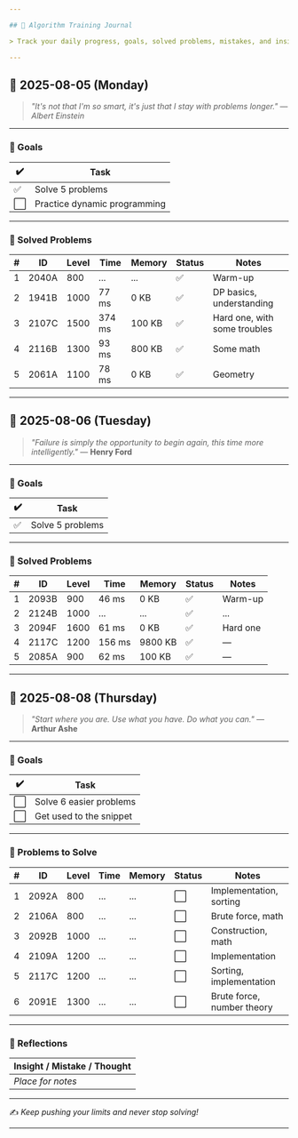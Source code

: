 ```yaml
---

## 📘 Algorithm Training Journal

> Track your daily progress, goals, solved problems, mistakes, and insights.

---
```


## 📅 2025-08-05 (Monday)

> *"It's not that I'm so smart, it's just that I stay with problems longer."*
> — *Albert Einstein*

---

### 🎯 Goals

| ✔️ | Task                         |
| -- | ---------------------------- |
| ✅  | Solve 5 problems             |
| ⬜  | Practice dynamic programming |

---

### 🧩 Solved Problems

|  # | ID    | Level | Time   | Memory | Status | Notes                        |
| -: | ----- | ----- | ------ | ------ | ------ | ---------------------------- |
|  1 | 2040A | 800   | ...    | ...    | ✅      | Warm-up                      |
|  2 | 1941B | 1000  | 77 ms  | 0 KB   | ✅      | DP basics, understanding     |
|  3 | 2107C | 1500  | 374 ms | 100 KB | ✅      | Hard one, with some troubles |
|  4 | 2116B | 1300  | 93 ms  | 800 KB | ✅      | Some math                    |
|  5 | 2061A | 1100  | 78 ms  | 0 KB   | ✅      | Geometry                     |

---

## 📅 2025-08-06 (Tuesday)

> *"Failure is simply the opportunity to begin again, this time more intelligently."*
> — **Henry Ford**

---

### 🎯 Goals

| ✔️ | Task             |
| -- | ---------------- |
| ✅  | Solve 5 problems |

---

### 🧩 Solved Problems

|  # | ID    | Level | Time   | Memory  | Status | Notes    |
| -: | ----- | ----- | ------ | ------- | ------ | -------- |
|  1 | 2093B | 900   | 46 ms  | 0 KB    | ✅      | Warm-up  |
|  2 | 2124B | 1000  | ...    | ...     | ✅      | ...      |
|  3 | 2094F | 1600  | 61 ms  | 0 KB    | ✅      | Hard one |
|  4 | 2117C | 1200  | 156 ms | 9800 KB | ✅      | —        |
|  5 | 2085A | 900   | 62 ms  | 100 KB  | ✅      | —        |

---

## 📅 2025-08-08 (Thursday)

> *"Start where you are. Use what you have. Do what you can."*
> — **Arthur Ashe**

---

### 🎯 Goals

| ✔️ | Task                    |
| -- | ----------------------- |
| ⬜  | Solve 6 easier problems |
| ⬜  | Get used to the snippet |

---

### 🧩 Problems to Solve

|  # | ID    | Level | Time | Memory | Status | Notes                      |
| -: | ----- | ----- | ---- | ------ | ------ | -------------------------- |
|  1 | 2092A | 800   | ...  | ...    | ⬜      | Implementation, sorting    |
|  2 | 2106A | 800   | ...  | ...    | ⬜      | Brute force, math          |
|  3 | 2092B | 1000  | ...  | ...    | ⬜      | Construction, math         |
|  4 | 2109A | 1200  | ...  | ...    | ⬜      | Implementation             |
|  5 | 2117C | 1200  | ...  | ...    | ⬜      | Sorting, implementation    |
|  6 | 2091E | 1300  | ...  | ...    | ⬜      | Brute force, number theory |

---

### 🧠 Reflections

| Insight / Mistake / Thought |
| --------------------------- |
| *Place for notes*           |

---

✍️ *Keep pushing your limits and never stop solving!*

---